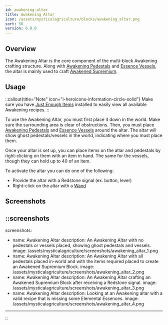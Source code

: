 ```yaml
---
id: awakening-altar
title: Awakening Altar
icon: /assets/mysticalagriculture/blocks/awakening_altar.png
sort: 50
version: 6.0.0
---
```


## Overview

The Awakening Altar is the core component of the multi-block Awakening crafting structure. Along with [Awakening Pedestals](awakening-pedestal.md) and [Essence Vessels](essence-vessel.md), the altar is mainly used to craft [Awakened Supremium](../items/awakened-supremium.md).

## Usage

::callout{title="Note" icon="i-heroicons-information-circle-solid"}
Make sure you have <a href="https://www.curseforge.com/minecraft/mc-mods/jei">Just Enough Items</a> installed to easily view all available Awakening recipes.
::

To use the Awakening Altar, you must first place it down in the world. Make sure the surrounding area is clear of obstructions. Then, you must place [Awakening Pedestals](awakening-pedestal.md) and [Essence Vessels](essence-vessel.md) around the altar. The altar will show ghost pedestals/vessels in the world, indicating where you must place them.

Once your altar is set up, you can place items on the altar and pedestals by right-clicking on them with an item in hand. The same for the vessels, though they can hold up to 40 of an item.

To activate the altar you can do one of the following:
- Provide the altar with a Redstone signal (ex. button, lever)
- Right-click on the altar with a [Wand](../items/wand.md)

## Screenshots

::screenshots
---
screenshots:
  - name: Awakening Altar
    description: An Awakening Altar with no pedestals or vessels placed, showing ghost pedestals and vessels.
    image: /assets/mysticalagriculture/screenshots/awakening_altar_1.png
  - name: Awakening Altar
    description: An Awakening Altar with all pedestals placed in-world and with the items required placed to create an Awakened Supremium Block.
    image: /assets/mysticalagriculture/screenshots/awakening_altar_2.png
  - name: Awakening Altar
    description: An Awakening Altar crafting an Awakened Supremium Block after receiving a Redstone signal.
    image: /assets/mysticalagriculture/screenshots/awakening_altar_3.png
  - name: Awakening Altar
    description: Looking at an Awakening altar with a valid recipe that is missing some Elemental Essences.
    image: /assets/mysticalagriculture/screenshots/awakening_altar_4.png
---
::
